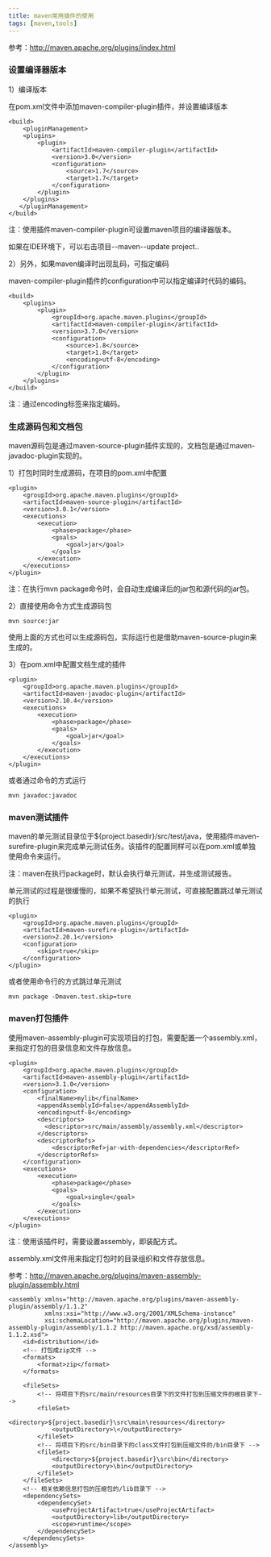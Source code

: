 ```yaml
---
title: maven常用插件的使用
tags: [maven,tools]
---
```


参考：http://maven.apache.org/plugins/index.html

### 设置编译器版本

1）编译版本

在pom.xml文件中添加maven-compiler-plugin插件，并设置编译版本

```
<build>
    <pluginManagement>
    <plugins>
        <plugin>
            <artifactId>maven-compiler-plugin</artifactId>
            <version>3.0</version>
            <configuration>
                <source>1.7</source>
                <target>1.7</target>
            </configuration>
        </plugin>
    </plugins>
   </pluginManagement>
</build>
```

注：使用插件maven-compiler-plugin可设置maven项目的编译器版本。

如果在IDE环境下，可以右击项目--maven--update project..

2）另外，如果maven编译时出现乱码，可指定编码

maven-compiler-plugin插件的configuration中可以指定编译时代码的编码。

```
<build>
    <plugins>
        <plugin>
            <groupId>org.apache.maven.plugins</groupId>
            <artifactId>maven-compiler-plugin</artifactId>
            <version>3.7.0</version>
            <configuration>
                <source>1.8</source>
                <target>1.8</target>
                <encoding>utf-8</encoding>
            </configuration>
        </plugin>
    </plugins>
</build>
```

注：通过encoding标签来指定编码。

### 生成源码包和文档包

maven源码包是通过maven-source-plugin插件实现的，文档包是通过maven-javadoc-plugin实现的。

1）打包时同时生成源码，在项目的pom.xml中配置

```
<plugin>
    <groupId>org.apache.maven.plugins</groupId>
    <artifactId>maven-source-plugin</artifactId>
    <version>3.0.1</version>
    <executions>
        <execution>
            <phase>package</phase>
            <goals>
                <goal>jar</goal>
            </goals>
        </execution>
    </executions>
</plugin>
```

注：在执行mvn package命令时，会自动生成编译后的jar包和源代码的jar包。

2）直接使用命令方式生成源码包

```
mvn source:jar
```

使用上面的方式也可以生成源码包，实际运行也是借助maven-source-plugin来生成的。

3）在pom.xml中配置文档生成的插件

```
<plugin>
    <groupId>org.apache.maven.plugins</groupId>
    <artifactId>maven-javadoc-plugin</artifactId>
    <version>2.10.4</version>
    <executions>
        <execution>
            <phase>package</phase>
            <goals>
                <goal>jar</goal>
            </goals>
        </execution>
    </executions>
</plugin>
```

或者通过命令的方式运行

```
mvn javadoc:javadoc
```

### maven测试插件

maven的单元测试目录位于${project.basedir}/src/test/java，使用插件maven-surefire-plugin来完成单元测试任务。该插件的配置同样可以在pom.xml或单独使用命令来运行。

注：maven在执行package时，默认会执行单元测试，并生成测试报告。

单元测试的过程是很缓慢的，如果不希望执行单元测试，可直接配置跳过单元测试的执行

```
<plugin>
    <groupId>org.apache.maven.plugins</groupId>
    <artifactId>maven-surefire-plugin</artifactId>
    <version>2.20.1</version>
    <configuration>
        <skip>true</skip>
    </configuration>
</plugin>
```

或者使用命令行的方式跳过单元测试

```
mvn package -Dmaven.test.skip=ture
```

### maven打包插件

使用maven-assembly-plugin可实现项目的打包，需要配置一个assembly.xml，来指定打包的目录信息和文件存放信息。

```
<plugin>
    <groupId>org.apache.maven.plugins</groupId>
    <artifactId>maven-assembly-plugin</artifactId>
    <version>3.1.0</version>
    <configuration>
        <finalName>mylib</finalName>
        <appendAssemblyId>false</appendAssemblyId>
        <encoding>utf-8</encoding>
        <descriptors>
          <descriptor>src/main/assembly/assembly.xml</descriptor>
        </descriptors>
        <descriptorRefs>
            <descriptorRef>jar-with-dependencies</descriptorRef>
        </descriptorRefs>
    </configuration>
    <executions>
        <execution>
            <phase>package</phase>
            <goals>
                <goal>single</goal>
            </goals>
        </execution>
    </executions>
</plugin>
```

注：使用该插件时，需要设置assembly，即装配方式。

assembly.xml文件用来指定打包时的目录组织和文件存放信息。

参考：http://maven.apache.org/plugins/maven-assembly-plugin/assembly.html

```
<assembly xmlns="http://maven.apache.org/plugins/maven-assembly-plugin/assembly/1.1.2"
          xmlns:xsi="http://www.w3.org/2001/XMLSchema-instance"
          xsi:schemaLocation="http://maven.apache.org/plugins/maven-assembly-plugin/assembly/1.1.2 http://maven.apache.org/xsd/assembly-1.1.2.xsd">
    <id>distribution</id>
    <!-- 打包成zip文件 -->
    <formats>
        <format>zip</format>
    </formats>

    <fileSets>
        <!-- 将项目下的src/main/resources目录下的文件打包到压缩文件的根目录下-->
        <fileSet>
            <directory>${project.basedir}\src\main\resources</directory>
            <outputDirectory>\</outputDirectory>
        </fileSet>
        <!-- 将项目下的src/bin目录下的class文件打包到压缩文件的/bin目录下 -->
        <fileSet>
            <directory>${project.basedir}\src\bin</directory>
            <outputDirectory>\bin</outputDirectory>
        </fileSet>
    </fileSets>
    <!-- 相关依赖信息打包的压缩包的/lib目录下 -->
    <dependencySets>
        <dependencySet>
            <useProjectArtifact>true</useProjectArtifact>
            <outputDirectory>lib</outputDirectory>
            <scope>runtime</scope>
        </dependencySet>
    </dependencySets>
</assembly>
```